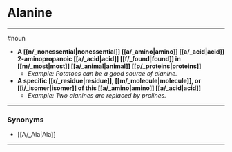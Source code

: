 # Alanine
---
#noun
- **A [[n/_nonessential|nonessential]] [[a/_amino|amino]] [[a/_acid|acid]] 2-aminopropanoic [[a/_acid|acid]] [[f/_found|found]] in [[m/_most|most]] [[a/_animal|animal]] [[p/_proteins|proteins]]**
	- _Example: Potatoes can be a good source of alanine._
- **A specific [[r/_residue|residue]], [[m/_molecule|molecule]], or [[i/_isomer|isomer]] of this [[a/_amino|amino]] [[a/_acid|acid]]**
	- _Example: Two alanines are replaced by prolines._
---
### Synonyms
- [[A/_Ala|Ala]]
---
